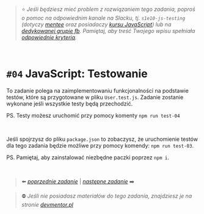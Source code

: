 > :star: *Jeśli będziesz mieć problem z rozwiązaniem tego zadania, poproś o pomoc na odpowiednim kanale na Slacku, tj. `s1e10-js-testing` (dotyczy [mentee](https://devmentor.pl/mentoring-javascript/) oraz posiadaczy [kursu JavaScript](https://devmentor.pl/p/javascript-for-beginners/)) lub na [dedykowanej grupie fb](https://www.facebook.com/groups/155234921740033). Pamiętaj, aby treść Twojego wpisu spełniała [odpowiednie kryteria](https://devmentor.pl/jak-prosic-o-pomoc/).*

&nbsp;

# `#04` JavaScript: Testowanie

To zadanie polega na zaimplementowaniu funkcjonalności na podstawie testów, które są przygotowane w pliku `User.test.js`. Zadanie zostanie wykonane jeśli wszystkie testy będą przechodzić.

PS. Testy możesz uruchomić przy pomocy komenty `npm run test-04`

&nbsp;

Jeśli spojrzysz do pliku `package.json` to zobaczysz, że uruchomienie testów dla tego zadania będzie możliwe przy pomocy komendy: `npm run test-03`.

PS. Pamiętaj, aby zainstalować niezbędne paczki poprzez `npm i`.


&nbsp;

> :arrow_left: [*poprzednie zadanie*](./../03) | [*następne zadanie*](./../05) :arrow_right:

> :no_entry: *Jeśli nie posiadasz materiałów do tego zadania, znajdziesz je na stronie [devmentor.pl](https://devmentor.pl/p/js-basics/)*
